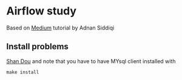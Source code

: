 # Airflow study

Based on [Medium](https://towardsdatascience.com/getting-started-with-apache-airflow-df1aa77d7b1b) tutorial by Adnan Siddiqi

## Install problems

[Shan Dou](https://medium.com/@shandou/pipenv-install-mysqlclient-on-macosx-7c253b0112f2) and note that you have to have MYsql client installed with

```
make install
```

